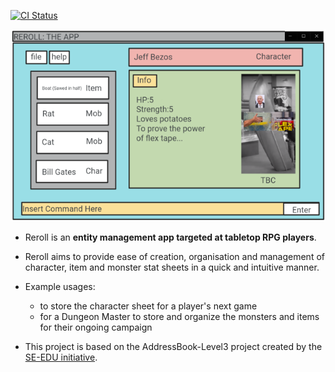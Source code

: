 [![CI Status](https://github.com/se-edu/addressbook-level3/workflows/Java%20CI/badge.svg)](https://github.com/se-edu/addressbook-level3/actions)

![Ui](docs/images/Ui.png)

* Reroll is an **entity management app targeted at tabletop RPG players**.<br>
* Reroll aims to provide ease of creation, organisation and management of character, item and monster stat sheets in a quick and intuitive manner.

 
* Example usages:
  * to store the character sheet for a player's next game
  * for a Dungeon Master to store and organize the monsters and items for their ongoing campaign


* This project is based on the AddressBook-Level3 project created by the [SE-EDU initiative](https://se-education.org).
